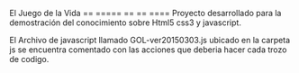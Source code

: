 El Juego de la Vida 
== ===== == == ====
Proyecto desarrollado para la demostración del conocimiento sobre Html5 css3 y javascript.

El Archivo de javascript llamado GOL-ver20150303.js ubicado en la carpeta js se encuentra comentado con las acciones que deberia hacer cada trozo de codigo.


